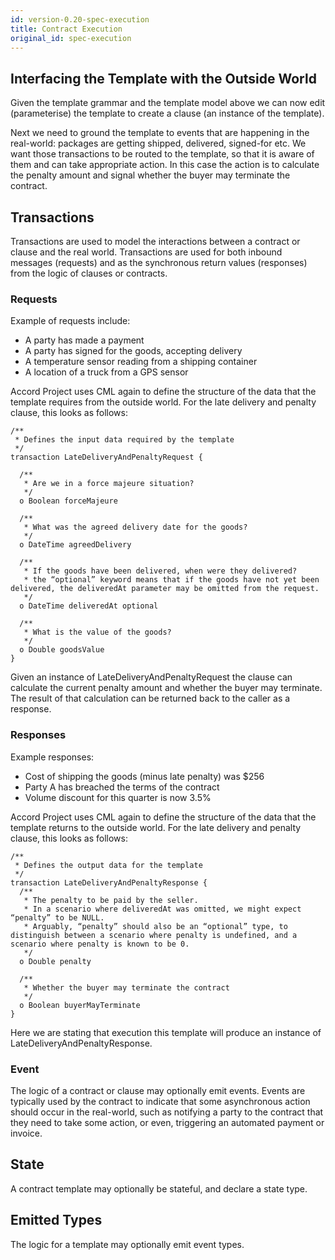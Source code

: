 ```yaml
---
id: version-0.20-spec-execution
title: Contract Execution
original_id: spec-execution
---
```


## Interfacing the Template with the Outside World

Given the template grammar and the template model above we can now edit (parameterise) the template to create a clause (an instance of the template).

Next we need to ground the template to events that are happening in the real-world: packages are getting shipped, delivered, signed-for etc. We want those transactions to be routed to the template, so that it is aware of them and can take appropriate action. In this case the action is to calculate the penalty amount and signal whether the buyer may terminate the contract.

## Transactions

Transactions are used to model the interactions between a contract or clause and the real world. Transactions are used for both inbound messages (requests) and as the synchronous return values (responses) from the logic of clauses or contracts.

### Requests

Example of requests include:

- A party has made a payment
- A party has signed for the goods, accepting delivery
- A temperature sensor reading from a shipping container
- A location of a truck from a GPS sensor

Accord Project uses CML again to define the structure of the data that the template requires from the outside world. For the late delivery and penalty clause, this looks as follows:

```
/**
 * Defines the input data required by the template
 */
transaction LateDeliveryAndPenaltyRequest {

  /**
   * Are we in a force majeure situation? 
   */
  o Boolean forceMajeure

  /**
   * What was the agreed delivery date for the goods?
   */
  o DateTime agreedDelivery

  /**
   * If the goods have been delivered, when were they delivered?
   * the “optional” keyword means that if the goods have not yet been delivered, the deliveredAt parameter may be omitted from the request.
   */
  o DateTime deliveredAt optional

  /**
   * What is the value of the goods?
   */
  o Double goodsValue
}
```

Given an instance of LateDeliveryAndPenaltyRequest the clause can calculate the current penalty amount and whether the buyer may terminate. The result of that calculation can be returned back to the caller as a response.

### Responses

Example responses:

- Cost of shipping the goods (minus late penalty) was $256
- Party A has breached the terms of the contract
- Volume discount for this quarter is now 3.5%

Accord Project uses CML again to define the structure of the data that the template returns to the outside world. For the late delivery and penalty clause, this looks as follows:

```
/**
 * Defines the output data for the template
 */
transaction LateDeliveryAndPenaltyResponse {
  /**
   * The penalty to be paid by the seller.
   * In a scenario where deliveredAt was omitted, we might expect “penalty” to be NULL.
   * Arguably, “penalty” should also be an “optional” type, to distinguish between a scenario where penalty is undefined, and a scenario where penalty is known to be 0.
   */
  o Double penalty

  /**
   * Whether the buyer may terminate the contract 
   */
  o Boolean buyerMayTerminate
}
```

Here we are stating that execution this template will produce an instance of LateDeliveryAndPenaltyResponse.

### Event

The logic of a contract or clause may optionally emit events. Events are typically used by the contract to indicate that some asynchronous action should occur in the real-world, such as notifying a party to the contract that they need to take some action, or even, triggering an automated payment or invoice.

## State

A contract template may optionally be stateful, and declare a state type.

## Emitted Types

The logic for a template may optionally emit event types.

